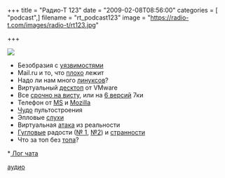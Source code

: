 +++
title = "Радио-Т 123"
date = "2009-02-08T08:56:00"
categories = [ "podcast",]
filename = "rt_podcast123"
image = "https://radio-t.com/images/radio-t/rt123.jpg"

+++

![](https://radio-t.com/images/radio-t/rt123.jpg)

- Безобразия с [уязвимостями](http://www.opennet.ru/opennews/art.shtml?num=20125)
- Mail.ru и то, что [плохо](http://habrahabr.ru/blogs/im/51041/) лежит
- Надо ли нам много [линуксов](http://www.osnews.com/story/20912/Torvalds_Multiple_Distributions)?
- Виртуальный [десктоп](http://www.opennet.ru/opennews/art.shtml?num=20091) от VMware
- Все [срочно на висту](http://www.engadget.com/2009/02/05/ballmer-to-businesses-deploy-winxp-now-and-face-concerns-from-e/), или на [6 версий](http://soft.compulenta.ru/399540/) 7ки
- Телефон от [MS](http://www.engadget.com/2009/02/06/microsoft-insists-its-not-making-a-phone-rumored-to-be-rebrand/) и [Mozilla](http://www.opennet.ru/opennews/art.shtml?num=20133)
- [Чудо](http://www.engadget.com/2009/02/06/logitechs-harmony-1100-now-shipping-to-tidy-living-rooms-everyw/) пультостроения
- Эпловые [слухи](http://www.networkworld.com/community/node/38266)
- Виртуальная [атака](http://habrahabr.ru/blogs/spam/51283/) из реальности
- [Гугловые](http://internetno.net/2009/02/06/gcal-gets-offline-support/) радости ([№ 1](http://lifehacker.com/5145527/gmail-adds-new-move-to-and-labels-drop+downs-autocomplete), [№2](http://www.techcrunch.com/2009/02/05/gmail-adds-support-for-multiple-pane-viewing/)) и [странности](http://habrahabr.ru/blogs/google/51062/)
- Что за топ без [топа](http://internetno.net/2009/02/05/top4top/)?


*[ Лог чата](http://chat.radio-t.com/logs/radio-t-123.html)

[аудио](https://cdn.radio-t.com/rt_podcast123.mp3)
<audio src="https://cdn.radio-t.com/rt_podcast123.mp3" preload="none"></audio>